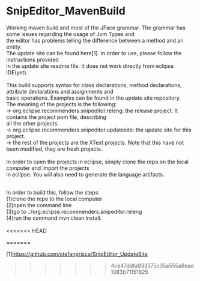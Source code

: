 SnipEditor_MavenBuild
=====================
Working maven build and most of the JFace grammar. The grammar has some issues regarding the usage of Jvm Types and <br>
the editor has problems telling the difference between a method and an entity.<br>
The update site can be found here[1]. In order to use, please follow the instructions provided<br>
in the update site readme file. It does not work directly from eclipse IDE(yet).<br>  
This build supports syntax for class declarations, method declarations, attribute declarations and assignments and <br>
basic operations. Examples can be found in the update site repository.<br>
The meaning of the projects is the following:<br>
  -> org.eclipse.recommenders.snipeditor.releng: the release project. It contains the project pom file, describing <br>
  all the other projects.<br>
  -> org.eclipse.recommenders.snipeditor.updatesite: the update site for this project.<br>
  -> the rest of the projects are the XText projects. Note that this have not been modified, they are fresh projects.<br>
<br>
In order to open the projects in eclipse, simply clone the repo on the local computer and import the projects<br>
in eclipse. You will also need to generate the language artifacts.
<br>
<br>

In order to build this, follow the steps:<br>
 (1)clone the repo to the local computer<br>
 (2)open the command line<br>
 (3)go to ../org.eclipse.recommenders.snipeditor.releng<br>
 (4)run the command mvn clean install.<br>
<br>
<<<<<<< HEAD
 
 
=======

[1]https://github.com/stefanprisca/SnipEditor_UpdateSite
>>>>>>> 4ce47ddfa933575c35a555a9ead1083b71151625
